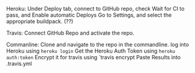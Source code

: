 Heroku: Under Deploy tab, connect to GitHub repo, check Wait for CI to pass, and Enable automatic Deploys
		Go to Settings, and select the appropriate buildpack. (??)
		
Travis: Connect GitHub Repo and activate the repo.

Commanline: Clone and navigate to the repo in the commandline.
			log into Heroku using `heroku login`
			Get the Heroku Auth Token using `heroku auth:token`
			Encrypt it for travis using `travis encrypt <results from above>
			Paste Results into .travis.yml